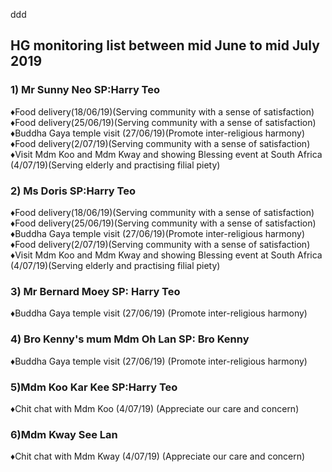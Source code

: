 <link rel='stylesheet' href='https://use.fontawesome.com/releases/v5.7.0/css/all.css' integrity='sha384-lZN37f5QGtY3VHgisS14W3ExzMWZxybE1SJSEsQp9S+oqd12jhcu+A56Ebc1zFSJ' crossorigin='anonymous'>	

<a href="index.html" title="Return"><i class="fa fa-reply fa-3x"></i></a> 

ddd

## HG monitoring list between mid June to mid July 2019

### 1) Mr Sunny Neo SP:Harry Teo  
&diams;Food delivery(18/06/19)(Serving community with a sense of satisfaction)  
&diams;Food delivery(25/06/19)(Serving community with a sense of satisfaction)   
&diams;Buddha Gaya temple visit (27/06/19)(Promote inter-religious harmony)  
&diams;Food delivery(2/07/19)(Serving community with a sense of satisfaction)  
&diams;Visit Mdm Koo and Mdm Kway and showing Blessing event at South Africa (4/07/19)(Serving elderly and practising filial piety)

  
### 2) Ms Doris SP:Harry Teo  
  &diams;Food delivery(18/06/19)(Serving community with a sense of satisfaction)  
  &diams;Food delivery(25/06/19)(Serving community with a sense of satisfaction)   
  &diams;Buddha Gaya temple visit (27/06/19)(Promote inter-religious harmony)  
  &diams;Food delivery(2/07/19)(Serving community with a sense of satisfaction)   
  &diams;Visit Mdm Koo and Mdm Kway and showing Blessing event at South Africa (4/07/19)(Serving elderly and practising filial piety)
	
	
### 3) Mr Bernard Moey SP: Harry Teo
  &diams;Buddha Gaya temple visit (27/06/19) (Promote inter-religious harmony) 

  
### 4) Bro Kenny's mum Mdm Oh Lan SP: Bro Kenny
  &diams;Buddha Gaya temple visit (27/06/19) (Promote inter-religious harmony) 

  
### 5)Mdm Koo Kar Kee SP:Harry Teo
  &diams;Chit chat with Mdm Koo (4/07/19) (Appreciate our care and concern)

  
### 6)Mdm Kway See Lan
  &diams;Chit chat with Mdm Kway (4/07/19) (Appreciate our care and concern)  